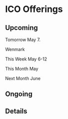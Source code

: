 # ICO Offerings
## Upcoming

Tomorrow May 7. 

Wenmark 

This Week May 6-12

This Month May

Next Month June

## Ongoing

## Details

